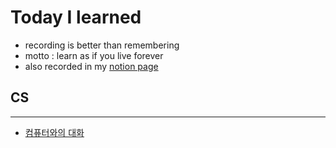 # Today I learned

- recording is better than remembering
- motto : learn as if you live forever
- also recorded in my [notion page](https://www.notion.so/Today-I-Learned-fa7ed9a83a5e4f598fce67541c3b2cf2)
  <br>

## CS

---

- [컴퓨터와의 대화](https://github.com/hayoung-jeremy/TIL/blob/main/CS/computer_lang.md)

<br>
